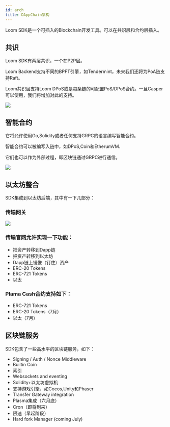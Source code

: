 ```yaml
---
id: arch
title: DAppChain架构
---
```

Loom SDK是一个可插入的Blockchain开发工具。可以在共识层和合约层插入。

## 共识

Loom SDK有两层共识，一个在P2P层。

Loom Backend支持不同的BPFT引擎，如Tendermint，未来我们还将为PoA链支持Raft。

Loom共识层支持Loom DPoS或是每条链的可配置PoS/DPoS合约。一旦Casper可以使用，我们将增加对此的支持。

![](/developers/img/loom-sdk-arch-overview.jpg)

## 智能合约

它将允许使用Go,Solidity或者任何支持GRPC的语言编写智能合约。

智能合约可以被编写入链中，如DPoS,Coin和EtherumVM.

它们也可以作为外部过程，即区块链通过GRPC进行通信。

![](/developers/img/loom-sdk-arch-contracts.jpg)

## 以太坊整合

SDK集成到以太坊后端，其中有一下几部分：

### 传输网关

![](/developers/img/loom-sdk-arch-plasma.jpg)

### 传输官网允许实现一下功能：

* 把资产转移到Dapp链
* 把资产转移到以太坊
* Dapp链上镜像（钉住）资产
* ERC-20 Tokens
* ERC-721 Tokens
* 以太 

### Plama Cash合约支持如下：

* ERC-721 Tokens
* ERC-20 Tokens（7月）
* 以太（7月）

## 区块链服务

SDK包含了一些高水平的区块链服务，如下：

* Signing / Auth / Nonce Middleware
* Builtin Coin
* 索引
* Websockets and eventing
* Solidity+以太坊虚拟机
* 支持游戏引擎，如Cocos,Unity和Phaser
* Transfer Gateway integration
* Plasma集成（六月底）
* Cron（即将到来）
* 限速（早起阶段）
* Hard fork Manager (coming July)